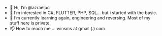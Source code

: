 - 👋 Hi, I’m @azraelpc
- 👀 I’m interested in C#, FLUTTER, PHP, SQL... but i started with the basic.
- 🌱 I’m currently learning again, engineering and reversing. Most of my stuff here is private.
- 📫 How to reach me ... winsms at gmail (.) com

<!---
azraelpc/azraelpc is a ✨ special ✨ repository because its `README.md` (this file) appears on your GitHub profile.
You can click the Preview link to take a look at your changes.
--->
